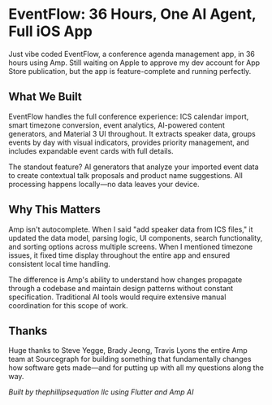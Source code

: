 # EventFlow: 36 Hours, One AI Agent, Full iOS App

Just vibe coded EventFlow, a conference agenda management app, in 36 hours using Amp. Still waiting on Apple to approve my dev account for App Store publication, but the app is feature-complete and running perfectly.

## What We Built

EventFlow handles the full conference experience: ICS calendar import, smart timezone conversion, event analytics, AI-powered content generators, and Material 3 UI throughout. It extracts speaker data, groups events by day with visual indicators, provides priority management, and includes expandable event cards with full details.

The standout feature? AI generators that analyze your imported event data to create contextual talk proposals and product name suggestions. All processing happens locally—no data leaves your device.

## Why This Matters

Amp isn't autocomplete. When I said "add speaker data from ICS files," it updated the data model, parsing logic, UI components, search functionality, and sorting options across multiple screens. When I mentioned timezone issues, it fixed time display throughout the entire app and ensured consistent local time handling.

The difference is Amp's ability to understand how changes propagate through a codebase and maintain design patterns without constant specification. Traditional AI tools would require extensive manual coordination for this scope of work.

## Thanks

Huge thanks to Steve Yegge, Brady Jeong, Travis Lyons the entire Amp team at Sourcegraph for building something that fundamentally changes how software gets made—and for putting up with all my questions along the way.

*Built by thephillipsequation llc using Flutter and Amp AI*
